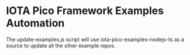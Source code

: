 # IOTA Pico Framework Examples Automation

The update-examples.js script will use iota-pico-examples-nodejs-ts as a source to update all the other example repos.
